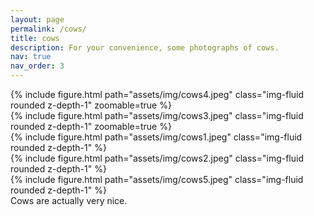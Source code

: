 ```yaml
---
layout: page
permalink: /cows/
title: cows
description: For your convenience, some photographs of cows.
nav: true
nav_order: 3
---
```



<div class="row mt-3">
    <div class="col-sm mt-3 mt-md-0">
        {% include figure.html path="assets/img/cows4.jpeg" class="img-fluid rounded z-depth-1" zoomable=true %}
    </div>
     <div class="col-sm mt-3 mt-md-0">
        {% include figure.html path="assets/img/cows3.jpeg" class="img-fluid rounded z-depth-1" zoomable=true %}
    </div>
</div>

<div class="row mt-3">
    <div class="col-sm mt-3 mt-md-0">
        {% include figure.html path="assets/img/cows1.jpeg" class="img-fluid rounded z-depth-1" %}
    </div>
</div>

<div class="row mt-3">
    <div class="col-sm mt-3 mt-md-0">
        {% include figure.html path="assets/img/cows2.jpeg" class="img-fluid rounded z-depth-1" %}
    </div>
    <div class="col-sm mt-3 mt-md-0">
        {% include figure.html path="assets/img/cows5.jpeg" class="img-fluid rounded z-depth-1" %}
    </div>
</div>

<div class="caption">
    Cows are actually very nice.
</div>
